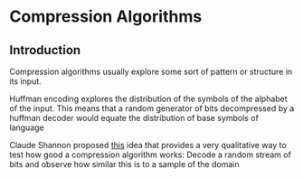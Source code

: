 # Compression Algorithms

## Introduction
Compression algorithms usually explore some sort of pattern or structure in its input. 

Huffman encoding explores the distribution of the symbols of the alphabet of the input. 
This means that a random generator of bits decompressed by a huffman decoder would equate the distribution of base symbols of language

Claude Shannon proposed [this](https://www.cs.princeton.edu/courses/archive/fall13/cos126/assignments/markov.html) idea that provides a very qualitative way to test how good a compression algorithm works: 
Decode a random stream of bits and observe how similar this is to a sample of the domain


